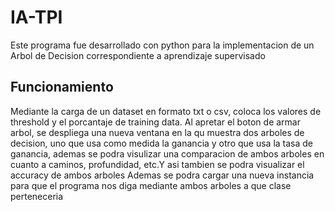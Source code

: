 # IA-TPI

Este programa fue desarrollado con python para la implementacion de un Arbol de Decision correspondiente a aprendizaje supervisado

<h2> Funcionamiento </h2>
Mediante la carga de un dataset en formato txt o csv, coloca los valores de threshold y el porcantaje de training data.
Al apretar el boton de armar arbol, se despliega una nueva ventana en la qu muestra dos arboles de decision, uno que usa como medida la ganancia y otro que usa la tasa de ganancia, ademas se podra visulizar una comparacion de ambos arboles en cuanto a caminos, profundidad, etc.Y asi tambien se podra visualizar el accuracy de ambos arboles
Ademas se podra cargar una nueva instancia para que el programa nos diga mediante ambos arboles a que clase perteneceria 

